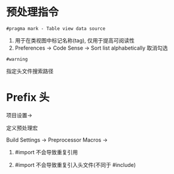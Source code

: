 # 预处理指令

`#pragma mark - Table view data source`

1. 用于在类视图中标记名称(tag), 仅用于提高可阅读性
2. Preferences -> Code Sense -> Sort list alphabetically 取消勾选

`#warning`

指定头文件搜索路径

# Prefix 头

项目设置->

定义预处理宏

Build Settings -> Preprocessor Macros ->

1. #import 不会导致重复引用

1. #import 不会导致重复引入头文件(不同于 #include)

